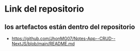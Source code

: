 # Link del repositorio
## los artefactos están dentro del repositorio
- https://github.com/JhonMG07/Notes-App--CRUD--NextJS/blob/main/README.md
